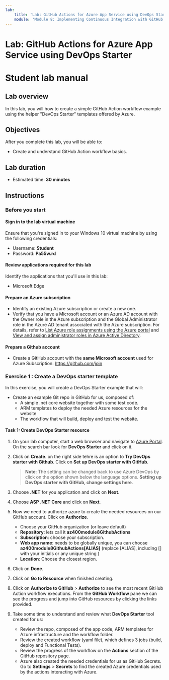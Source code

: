 ```yaml
---
lab:
    title: 'Lab: GitHub Actions for Azure App Service using DevOps Starter'
    module: 'Module 8: Implementing Continuous Integration with GitHub Actions'
---
```


# Lab: GitHub Actions for Azure App Service using DevOps Starter
# Student lab manual

## Lab overview

In this lab, you will how to create a simple GitHub Action workflow example using the helper "DevOps Starter" templates offered by Azure.

## Objectives

After you complete this lab, you will be able to:

-   Create and understand GitHub Action workflow basics. 

## Lab duration

-   Estimated time: **30 minutes**

## Instructions

### Before you start

#### Sign in to the lab virtual machine

Ensure that you're signed in to your Windows 10 virtual machine by using the following credentials:
    
-   Username: **Student**
-   Password: **Pa55w.rd**

#### Review applications required for this lab

Identify the applications that you'll use in this lab:
  
-   Microsoft Edge

#### Prepare an Azure subscription

-   Identify an existing Azure subscription or create a new one.
-   Verify that you have a Microsoft account or an Azure AD account with the Owner role in the Azure subscription and the Global Administrator role in the Azure AD tenant associated with the Azure subscription. For details, refer to [List Azure role assignments using the Azure portal](https://docs.microsoft.com/en-us/azure/role-based-access-control/role-assignments-list-portal) and [View and assign administrator roles in Azure Active Directory](https://docs.microsoft.com/en-us/azure/active-directory/roles/manage-roles-portal#view-my-roles).

#### Prepare a Github account

-  Create a GitHub account with the **same Microsoft account** used for Azure Subscription: https://github.com/join 
  

### Exercise 1 : Create a DevOps starter template

In this exercise, you will create a DevOps Starter example that will:

-  Create an example Git repo in GitHub for us, composed of:
    -  A simple .net core website together with some test code.
    -  ARM templates to deploy the needed Azure resources for the website
    -  The workflow that will build, deploy and test the website. 


#### Task 1: Create DevOps Starter resource

1.  On your lab computer, start a web browser and navigate to [Azure Portal](https://portal.azure.com). On the search bar look for **DevOps Starter** and click on it.

1.  Click on **Create**. on the right side tehre is an option to **Try DevOps starter with Github**. Click on **Set up DevOps starter with GitHub**.

    > **Note**: The setting can be changed back to use Azure DevOps by click on the option shown below the language options. **Setting up DevOps starter with GitHub, change settings here**.

1.  Choose **.NET** for you application and click on **Next**.
1.  Choose **ASP .NET Core** and click on **Next**.
1.  Now we need to authorize azure to create the needed resources on our GitHub account. Click on **Authorize**.

    - Choose your GitHub organization (or leave default)
    - **Repository**: lets call it **az400module8GithubActions**
    - **Subscription**: choose your subscription.
    - **Web app name**: needs to be globally unique, you can choose **az400module8GithubActions[ALIAS]** (replace [ALIAS], including [] with your initials or any unique string )
    - **Location**: Choose the closest region.

1.  Click on **Done**.
1.  Click on **Go to Resource** when finished creating.
1.  Click on **Authorize to GitHub** > **Authorize**  to see the most recent GitHub Action workflow executions. From the **GitHub Workflow** pane we can see the progress and jump into GitHub resources by clicking the links provided.

1.  Take some time to understand and review what **DevOps Starter** tool created for us: 
    - Review the repo, composed of the app code, ARM templates for Azure infrastructure and the workflow folder.
    - Review the created workflow (yaml file), which defines 3 jobs (build, deploy and Functional Tests).
    - Review the progress of the workflow on the **Actions** section of the GitHub repository page.
    - Azure also created the needed credentials for us as GitHub Secrets. Go to **Settings** > **Secrets** to find the created Azure credentials used by the actions interacting with Azure. 
